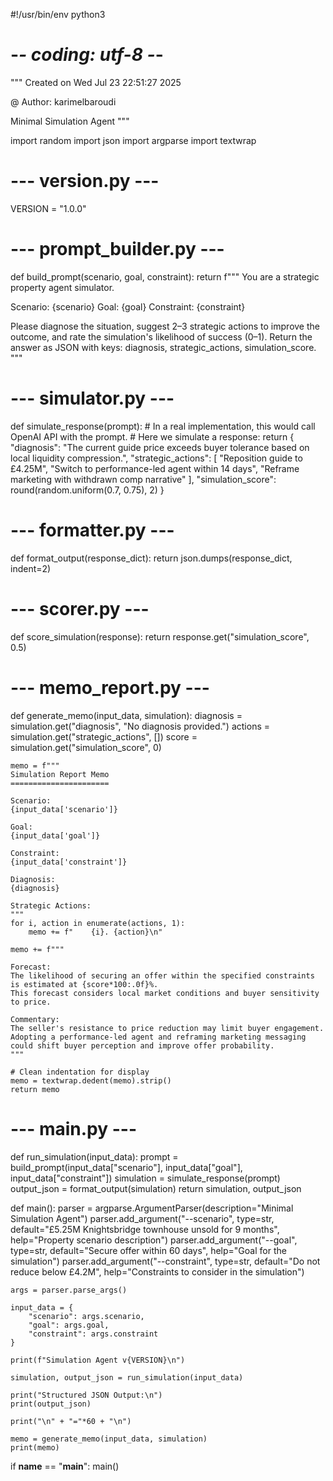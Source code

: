 #!/usr/bin/env python3
# -*- coding: utf-8 -*-
"""
Created on Wed Jul 23 22:51:27 2025

@ Author: karimelbaroudi

Minimal Simulation Agent
"""

import random
import json
import argparse
import textwrap

# --- version.py ---
VERSION = "1.0.0"

# --- prompt_builder.py ---
def build_prompt(scenario, goal, constraint):
    return f"""
You are a strategic property agent simulator.

Scenario: {scenario}
Goal: {goal}
Constraint: {constraint}

Please diagnose the situation, suggest 2–3 strategic actions to improve the outcome, and rate the simulation's likelihood of success (0–1).
Return the answer as JSON with keys: diagnosis, strategic_actions, simulation_score.
"""

# --- simulator.py ---
def simulate_response(prompt):
    # In a real implementation, this would call OpenAI API with the prompt.
    # Here we simulate a response:
    return {
        "diagnosis": "The current guide price exceeds buyer tolerance based on local liquidity compression.",
        "strategic_actions": [
            "Reposition guide to £4.25M",
            "Switch to performance-led agent within 14 days",
            "Reframe marketing with withdrawn comp narrative"
        ],
        "simulation_score": round(random.uniform(0.7, 0.75), 2)
    }

# --- formatter.py ---
def format_output(response_dict):
    return json.dumps(response_dict, indent=2)

# --- scorer.py ---
def score_simulation(response):
    return response.get("simulation_score", 0.5)

# --- memo_report.py ---
def generate_memo(input_data, simulation):
    diagnosis = simulation.get("diagnosis", "No diagnosis provided.")
    actions = simulation.get("strategic_actions", [])
    score = simulation.get("simulation_score", 0)

    memo = f"""
    Simulation Report Memo
    ======================

    Scenario:
    {input_data['scenario']}

    Goal:
    {input_data['goal']}

    Constraint:
    {input_data['constraint']}

    Diagnosis:
    {diagnosis}

    Strategic Actions:
    """
    for i, action in enumerate(actions, 1):
        memo += f"    {i}. {action}\n"

    memo += f"""

    Forecast:
    The likelihood of securing an offer within the specified constraints is estimated at {score*100:.0f}%.
    This forecast considers local market conditions and buyer sensitivity to price.

    Commentary:
    The seller's resistance to price reduction may limit buyer engagement.
    Adopting a performance-led agent and reframing marketing messaging could shift buyer perception and improve offer probability.
    """

    # Clean indentation for display
    memo = textwrap.dedent(memo).strip()
    return memo

# --- main.py ---
def run_simulation(input_data):
    prompt = build_prompt(input_data["scenario"], input_data["goal"], input_data["constraint"])
    simulation = simulate_response(prompt)
    output_json = format_output(simulation)
    return simulation, output_json

def main():
    parser = argparse.ArgumentParser(description="Minimal Simulation Agent")
    parser.add_argument("--scenario", type=str, default="£5.25M Knightsbridge townhouse unsold for 9 months",
                        help="Property scenario description")
    parser.add_argument("--goal", type=str, default="Secure offer within 60 days",
                        help="Goal for the simulation")
    parser.add_argument("--constraint", type=str, default="Do not reduce below £4.2M",
                        help="Constraints to consider in the simulation")

    args = parser.parse_args()

    input_data = {
        "scenario": args.scenario,
        "goal": args.goal,
        "constraint": args.constraint
    }

    print(f"Simulation Agent v{VERSION}\n")

    simulation, output_json = run_simulation(input_data)

    print("Structured JSON Output:\n")
    print(output_json)

    print("\n" + "="*60 + "\n")

    memo = generate_memo(input_data, simulation)
    print(memo)

if __name__ == "__main__":
    main()
